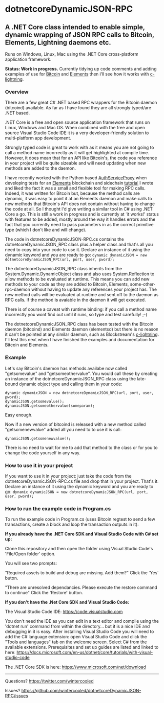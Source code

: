 # dotnetcoreDynamicJSON-RPC
## A .NET Core class intended to enable simple, dynamic wrapping of JSON RPC calls to Bitcoin, Elements, Lightning daemons etc.

Runs on Windows, Linux, Mac using the .NET Core cross-platform application framework.

**Status: Work in progress.** Currently tidying up code comments and adding examples of use for [Bitcoin](https://github.com/bitcoin/bitcoin) and [Elements](https://elementsproject.org/) then i'll see how it works with [c-lightning](https://github.com/ElementsProject/lightning).

### Overview

There are a few great C# .NET based RPC wrappers for the Bitcoin daemon (bitcoind) available. As far as I have found they are all strongly typed/are .NET based. 

.NET Core is a free and open source application framework that runs on Linux, Windows and Mac OS. When combined with the free and open source Visual Studio Code IDE it is a very developer-friendly solution to multi-platform app development.

Strongly typed code is great to work with as it means you are not going to call a method name incorrectly as it will get highlighted at compile time. However, it does mean that for an API like Bitcoin's, the code you reference in your project will be quite sizeable and will need updating when new methods are added to the daemon. 

I have recently worked with the Python based [AuthServiceProxy](https://github.com/jgarzik/python-bitcoinrpc) when developing tests for an [Elements](https://github.com/ElementsProject/elements) blockchain and sidechain [tutorial](https://elementsproject.org/elements-code-tutorial/overview) I wrote and liked the fact it was a small and flexible tool for making RPC calls. Indeed, it was written for Bitcoin but, because the method calls are dynamic, it was easy to point it at an Elements daemon and make calls to new methods that Bitcoin's API does not contain without having to change the code at all. So I thought I'd give writing a similar tool in C# using .NET Core a go. This is still a work in progress and is currently at 'it works!' status with features to be added, mostly around the way it handles errors and the fact that you currently need to pass parameters in as the correct primitive type (which I don't like and will change).

The code in dotnetcoreDynamicJSON-RPC.cs contains the dotnetcoreDynamicJSON_RPC class plus a helper class and that's all you need to copy into your code to use it. Declare an instance of it using the dynamic keyword and you are ready to go: ```dynamic dynamicJSON = new dotnetcoreDynamicJSON_RPC(url, port, user, pword);```

The dotnetcoreDynamicJSON_RPC class inherits from the System.Dynamic.DynamicObject class and also uses System.Reflection to allow methods to be evaluated at runtime. This means you can add new methods to your code as they are added to Bitcoin, Elements, some-other-rpc-daemon without having to update any references your project has. The new method calls will be evaluated at runtime and sent off to the daemon as RPC calls. If the method is avaiable in the daemon it will get executed.

There is of course a caveat with runtime binding: if you call a method name incorrectly you wont find out until it runs, so type and test carefully! ;-)

The dotnetcoreDynamicJSON_RPC class has been tested with the Bitcoin daemon (bitcoind) and Elements daemon (elementsd) but there is no reason it can't be pointed at any similar daemon, such as Blockstream's [c-lightning](https://github.com/ElementsProject/lightning). I'll test this next when I have finished the examples and documentation for Bitcoin and Elements.

### Example

Let's say Bitcoin's daemon has methods availabe now called "getsomevalue" and "getsomeothervalue". You would call these by creating an instance of the dotnetcoreDynamicJSON_RPC class using the late-bound dynamic object type and calling them in your code:

~~~~
dynamic dynamicJSON = new dotnetcoreDynamicJSON_RPC(url, port, user, pword);
dynamicJSON.getsomevalue();
dynamicJSON.getsomeothervalue(someparam);
~~~~

Easy enough.

Now if a new version of bitcoind is released with a new method called "getsomenewvalue" added all you need to to use it is call:

~~~~
dynamicJSON.getsomenewvalue();
~~~~

There is no need to wait for me to add that method to the class or for you to change the code yourself in any way.

### How to use it in your project

If you want to use it in your project: just take the code from the dotnetcoreDynamicJSON-RPC.cs file and drop that in your project. That's it. Declare an instance of it using the dynamic keyword and you are ready to go: ```dynamic dynamicJSON = new dotnetcoreDynamicJSON_RPC(url, port, user, pword);```

### How to run the example code in Program.cs

To run the example code in Program.cs (uses Bitcoin regtest to send a few transactions, create a block and loop the transaction outputs in it): 

**If you already have the .NET Core SDK and Visual Studio Code with C# set up:**

Clone this repository and then open the folder using Visual Studio Code's 'File/Open folder' option.

You will see two prompts:

"Required assets to build and debug are missing. Add them?"
Click the 'Yes' buton.

"There are unresolved dependancies. Please execute the restore command to continue"
Click the 'Restore' button.

**If you don't have the .Net Core SDK and Visual Studio Code:**

The Visual Studio Code IDE: https://code.visualstudio.com 

You don't need the IDE as you can edit in a text editor and compile using the 'dotnet run' command from within the directory... but it is a nice IDE and debugging in it is easy. After installing Visual Studio Code you will need to add the C# language extension: open Visual Studio Code and click the "Tools and languages" tab on the welcome screen. Select C# from the available extensions. Prerequisites and set up guides are listed and linked to here: https://docs.microsoft.com/en-us/dotnet/core/tutorials/with-visual-studio-code

The .NET Core SDK is here: https://www.microsoft.com/net/download

* * * 

Questions? https://twitter.com/wintercooled

Issues? https://github.com/wintercooled/dotnetcoreDynamicJSON-RPC/issues
